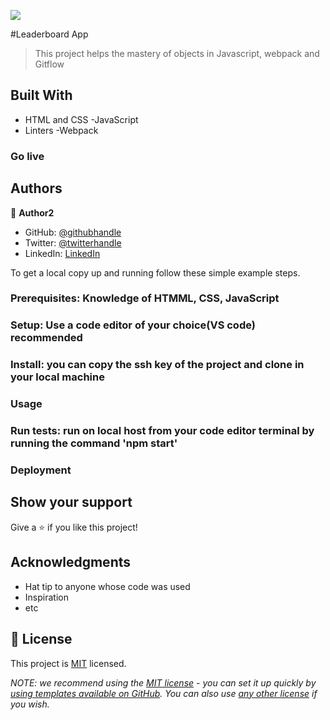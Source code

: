![](https://img.shields.io/badge/Microverse-blueviolet)

#Leaderboard App

> This project helps the mastery of objects in Javascript, webpack and Gitflow


## Built With

- HTML and CSS
-JavaScript
- Linters
-Webpack


### Go live 
## Authors

👤 **Author2**

- GitHub: [@githubhandle](https://github.com/Ade179)
- Twitter: [@twitterhandle](https://twitter.com/@juwon_adesanya)
- LinkedIn: [LinkedIn](www.linkedin.com/in/adejuwon-adesanya-237b54239)

To get a local copy up and running follow these simple example steps.

### Prerequisites: Knowledge of HTMML, CSS, JavaScript

### Setup: Use a code editor of your choice(VS code) recommended

### Install: you can copy the ssh key of the project and clone in your local machine

### Usage

### Run tests: run on local host from your code editor terminal by running the command 'npm start'

### Deployment


## Show your support

Give a ⭐️ if you like this project!

## Acknowledgments

- Hat tip to anyone whose code was used
- Inspiration
- etc

## 📝 License

This project is [MIT](./LICENSE) licensed.

_NOTE: we recommend using the [MIT license](https://choosealicense.com/licenses/mit/) - you can set it up quickly by [using templates available on GitHub](https://docs.github.com/en/communities/setting-up-your-project-for-healthy-contributions/adding-a-license-to-a-repository). You can also use [any other license](https://choosealicense.com/licenses/) if you wish._


